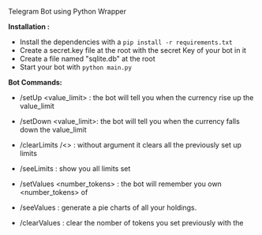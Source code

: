 Telegram Bot using Python Wrapper

**Installation :**

- Install the dependencies with a `pip install -r requirements.txt`
- Create a secret.key file at the root with the secret Key of your bot in it
- Create a file named "sqlite.db" at the root
- Start your bot with `python main.py`

**Bot Commands:**
- /setUp <currency> <value_limit> : the bot will tell you when the currency rise up the value_limit
- /setDown <currency> <value_limit>: the bot will tell you when the currency falls down the value_limit
- /clearLimits <currency>/<> : without argument it clears all the previously set up limits
- /seeLimits : show you all limits set

- /setValues <currency> <number_tokens> : the bot will remember you own <number_tokens> of <currency>
- /seeValues : generate a pie charts of all your holdings.
- /clearValues <currency> : clear the nomber of tokens you set previously with the <currency>
